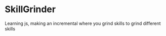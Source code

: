 # SkillGrinder

Learning js, making an incremental where you grind skills to grind different skills

